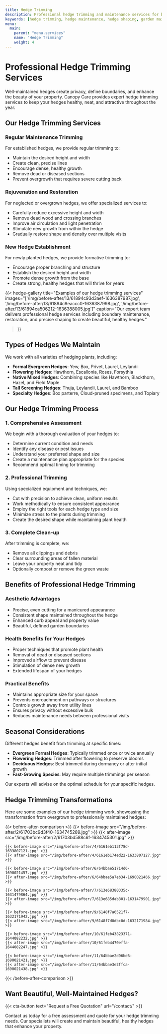 ```yaml
---
title: Hedge Trimming
description: Professional hedge trimming and maintenance services for beautiful, healthy hedges
keywords: [hedge trimming, hedge maintenance, hedge shaping, garden maintenance]
menu:
  main:
    parent: "menu.services"
    name: "Hedge Trimming"
    weight: 4
---
```


# Professional Hedge Trimming Services

Well-maintained hedges create privacy, define boundaries, and enhance the beauty of your property. Canopy Care provides expert hedge trimming services to keep your hedges healthy, neat, and attractive throughout the year.

## Our Hedge Trimming Services

### Regular Maintenance Trimming
For established hedges, we provide regular trimming to:
- Maintain the desired height and width
- Create clean, precise lines
- Encourage dense, healthy growth
- Remove dead or diseased sections
- Prevent overgrowth that requires severe cutting back

### Rejuvenation and Restoration
For neglected or overgrown hedges, we offer specialized services to:
- Carefully reduce excessive height and width
- Remove dead wood and crossing branches
- Improve air circulation and light penetration
- Stimulate new growth from within the hedge
- Gradually restore shape and density over multiple visits

### New Hedge Establishment
For newly planted hedges, we provide formative trimming to:
- Encourage proper branching and structure
- Establish the desired height and width
- Promote dense growth from the base
- Create strong, healthy hedges that will thrive for years

{{< hedge-gallery 
    title="Examples of our hedge trimming services" 
    images="['/img/before-after/13/61894c93d3aef-1636387987.jpg', '/img/before-after/13/61894c9eaccc0-1636387998.jpg', '/img/before-after/13/61894ca506212-1636388005.jpg']" 
    caption="Our expert team delivers professional hedge services including boundary maintenance, restoration, and precise shaping to create beautiful, healthy hedges." 
>}}

## Types of Hedges We Maintain

We work with all varieties of hedging plants, including:

- **Formal Evergreen Hedges**: Yew, Box, Privet, Laurel, Leylandii
- **Flowering Hedges**: Hawthorn, Escallonia, Roses, Forsythia
- **Native Mixed Hedges**: Combining species like Hawthorn, Blackthorn, Hazel, and Field Maple
- **Tall Screening Hedges**: Thuja, Leylandii, Laurel, and Bamboo
- **Specialty Hedges**: Box parterre, Cloud-pruned specimens, and Topiary


## Our Hedge Trimming Process

### 1. Comprehensive Assessment
We begin with a thorough evaluation of your hedges to:
- Determine current condition and needs
- Identify any disease or pest issues
- Understand your preferred shape and size
- Create a maintenance plan appropriate for the species
- Recommend optimal timing for trimming

### 2. Professional Trimming
Using specialized equipment and techniques, we:
- Cut with precision to achieve clean, uniform results
- Work methodically to ensure consistent appearance
- Employ the right tools for each hedge type and size
- Minimize stress to the plants during trimming
- Create the desired shape while maintaining plant health

### 3. Complete Clean-up
After trimming is complete, we:
- Remove all clippings and debris
- Clear surrounding areas of fallen material
- Leave your property neat and tidy
- Optionally compost or remove the green waste

## Benefits of Professional Hedge Trimming

### Aesthetic Advantages
- Precise, even cutting for a manicured appearance
- Consistent shape maintained throughout the hedge
- Enhanced curb appeal and property value
- Beautiful, defined garden boundaries

### Health Benefits for Your Hedges
- Proper techniques that promote plant health
- Removal of dead or diseased sections
- Improved airflow to prevent disease
- Stimulation of dense new growth
- Extended lifespan of your hedges

### Practical Benefits
- Maintains appropriate size for your space
- Prevents encroachment on pathways or structures
- Controls growth away from utility lines
- Ensures privacy without excessive bulk
- Reduces maintenance needs between professional visits

## Seasonal Considerations

Different hedges benefit from trimming at specific times:

- **Evergreen Formal Hedges**: Typically trimmed once or twice annually
- **Flowering Hedges**: Trimmed after flowering to preserve blooms
- **Deciduous Hedges**: Best trimmed during dormancy or after initial growth
- **Fast-Growing Species**: May require multiple trimmings per season

Our experts will advise on the optimal schedule for your specific hedges.

## Hedge Trimming Transformations

Here are some examples of our hedge trimming work, showcasing the transformation from overgrown to professionally maintained hedges:

{{< before-after-comparison >}}
    {{< before-image src="/img/before-after/2/61703bc9d3f40-1634745289.jpg" >}}
    {{< after-image src="/img/before-after/2/61703bd588c6f-1634745301.jpg" >}}
    
    {{< before-image src="/img/before-after/4/6161eb113f78d-1633807121.jpg" >}}
    {{< after-image src="/img/before-after/4/6161eb174ed22-1633807127.jpg" >}}
    
    {{< before-image src="/img/before-after/6/64bbae51714d6-1690021457.jpg" >}}
    {{< after-image src="/img/before-after/6/64bbae5a7eb34-1690021466.jpg" >}}
    
    {{< before-image src="/img/before-after/7/613e68380335c-1631479864.jpg" >}}
    {{< after-image src="/img/before-after/7/613e685dab801-1631479901.jpg" >}}
    
    {{< before-image src="/img/before-after/9/6148f7a6521f7-1632171942.jpg" >}}
    {{< after-image src="/img/before-after/9/6148f7d0dbc0d-1632171984.jpg" >}}
    
    {{< before-image src="/img/before-after/10/61feb43823371-1644082232.jpg" >}}
    {{< after-image src="/img/before-after/10/61feb4470effa-1644082247.jpg" >}}
    
    {{< before-image src="/img/before-after/11/64bbae2d96bd6-1690021421.jpg" >}}
    {{< after-image src="/img/before-after/11/64bbae3e2ffca-1690021438.jpg" >}}
{{< /before-after-comparison >}}

## Want Beautiful, Well-Maintained Hedges?

{{< cta-button text="Request a Free Quotation" url="/contact/" >}}

Contact us today for a free assessment and quote for your hedge trimming needs. Our specialists will create and maintain beautiful, healthy hedges that enhance your property. 